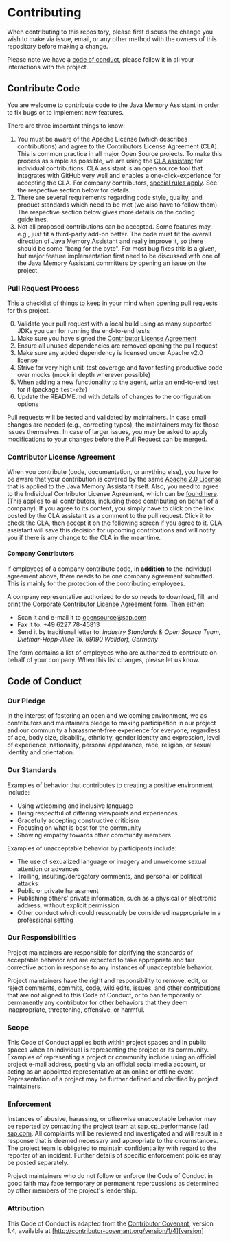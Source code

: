 # Contributing

When contributing to this repository, please first discuss the change you wish to make via issue, email, or any other method with the owners of this repository before making a change.

Please note we have a [code of conduct](#code-of-conduct), please follow it in all your interactions with the project.

## Contribute Code

You are welcome to contribute code to the Java Memory Assistant in order to fix bugs or to implement new features.

There are three important things to know:

1. You must be aware of the Apache License (which describes contributions) and agree to the Contributors License Agreement (CLA).
   This is common practice in all major Open Source projects. To make this process as simple as possible, we are using the [CLA assistant](https://cla-assistant.io/) for individual contributions.
   CLA assistant is an open source tool that integrates with GitHub very well and enables a one-click-experience for accepting the CLA.
   For company contributors, [special rules apply](#company-contributors).
   See the respective section below for details.
2. There are several requirements regarding code style, quality, and product standards which need to be met (we also have to follow them).
   The respective section below gives more details on the coding guidelines.
3. Not all proposed contributions can be accepted.
   Some features may, e.g., just fit a third-party add-on better.
   The code must fit the overall direction of Java Memory Assistant and really improve it, so there should be some "bang for the byte".
   For most bug fixes this is a given, but major feature implementation first need to be discussed with one of the Java Memory Assistant committers by opening an issue on the project.

### Pull Request Process

This a checklist of things to keep in your mind when opening pull requests for this project.

0. Validate your pull request with a local build using as many supported JDKs you can for running
   the end-to-end tests
1. Make sure you have signed the [Contributor License Agreement](#contributor-license-agreement)
2. Ensure all unused dependencies are removed opening the pull request
3. Make sure any added dependency is licensed under Apache v2.0 license
4. Strive for very high unit-test coverage and favor testing productive code over mocks
   (mock in depth wherever possible)
5. When adding a new functionality to the agent, write an end-to-end test for it
   (package `test-e2e`)
6. Update the README.md with details of changes to the configuration options

Pull requests will be tested and validated by maintainers. In case small changes are needed (e.g.,
correcting typos), the maintainers may fix those issues themselves. In case of larger issues, you
may be asked to apply modifications to your changes before the Pull Request can be merged.

### Contributor License Agreement

When you contribute (code, documentation, or anything else), you have to be aware that your contribution is covered by the same [Apache 2.0 License](http://www.apache.org/licenses/LICENSE-2.0) that is applied to the Java Memory Assistant itself.
Also, you need to agree to the Individual Contributor License Agreement, which can be [found here](https://gist.github.com/CLAassistant/bd1ea8ec8aa0357414e8).
(This applies to all contributors, including those contributing on behalf of a company).
If you agree to its content, you simply have to click on the link posted by the CLA assistant as a comment to the pull request.
Click it to check the CLA, then accept it on the following screen if you agree to it.
CLA assistant will save this decision for upcoming contributions and will notify you if there is any change to the CLA in the meantime.

#### Company Contributors

If employees of a company contribute code, in **addition** to the individual agreement above, there needs to be one company agreement submitted.
This is mainly for the protection of the contributing employees.

A company representative authorized to do so needs to download, fill, and print
the [Corporate Contributor License Agreement](docs/SAP%20Corporate%20Contributor%20License%20Agreement.pdf) form. Then either:

-   Scan it and e-mail it to [opensource@sap.com](mailto:opensource@sap.com)
-   Fax it to: +49 6227 78-45813
-   Send it by traditional letter to: *Industry Standards & Open Source Team, Dietmar-Hopp-Allee 16, 69190 Walldorf, Germany*

The form contains a list of employees who are authorized to contribute on behalf of your company.
When this list changes, please let us know.

## Code of Conduct

### Our Pledge

In the interest of fostering an open and welcoming environment, we as
contributors and maintainers pledge to making participation in our project and
our community a harassment-free experience for everyone, regardless of age, body
size, disability, ethnicity, gender identity and expression, level of experience,
nationality, personal appearance, race, religion, or sexual identity and
orientation.

### Our Standards

Examples of behavior that contributes to creating a positive environment
include:

* Using welcoming and inclusive language
* Being respectful of differing viewpoints and experiences
* Gracefully accepting constructive criticism
* Focusing on what is best for the community
* Showing empathy towards other community members

Examples of unacceptable behavior by participants include:

* The use of sexualized language or imagery and unwelcome sexual attention or
advances
* Trolling, insulting/derogatory comments, and personal or political attacks
* Public or private harassment
* Publishing others' private information, such as a physical or electronic
  address, without explicit permission
* Other conduct which could reasonably be considered inappropriate in a
  professional setting

### Our Responsibilities

Project maintainers are responsible for clarifying the standards of acceptable
behavior and are expected to take appropriate and fair corrective action in
response to any instances of unacceptable behavior.

Project maintainers have the right and responsibility to remove, edit, or
reject comments, commits, code, wiki edits, issues, and other contributions
that are not aligned to this Code of Conduct, or to ban temporarily or
permanently any contributor for other behaviors that they deem inappropriate,
threatening, offensive, or harmful.

### Scope

This Code of Conduct applies both within project spaces and in public spaces
when an individual is representing the project or its community. Examples of
representing a project or community include using an official project e-mail
address, posting via an official social media account, or acting as an appointed
representative at an online or offline event. Representation of a project may be
further defined and clarified by project maintainers.

### Enforcement

Instances of abusive, harassing, or otherwise unacceptable behavior may be
reported by contacting the project team at [sap_cp_performance [at] sap.com](mailto:sap_cp_performance@sap.com). All
complaints will be reviewed and investigated and will result in a response that
is deemed necessary and appropriate to the circumstances. The project team is
obligated to maintain confidentiality with regard to the reporter of an incident.
Further details of specific enforcement policies may be posted separately.

Project maintainers who do not follow or enforce the Code of Conduct in good
faith may face temporary or permanent repercussions as determined by other
members of the project's leadership.

### Attribution

This Code of Conduct is adapted from the [Contributor Covenant][homepage], version 1.4,
available at [http://contributor-covenant.org/version/1/4][version]

[homepage]: http://contributor-covenant.org
[version]: http://contributor-covenant.org/version/1/4/
